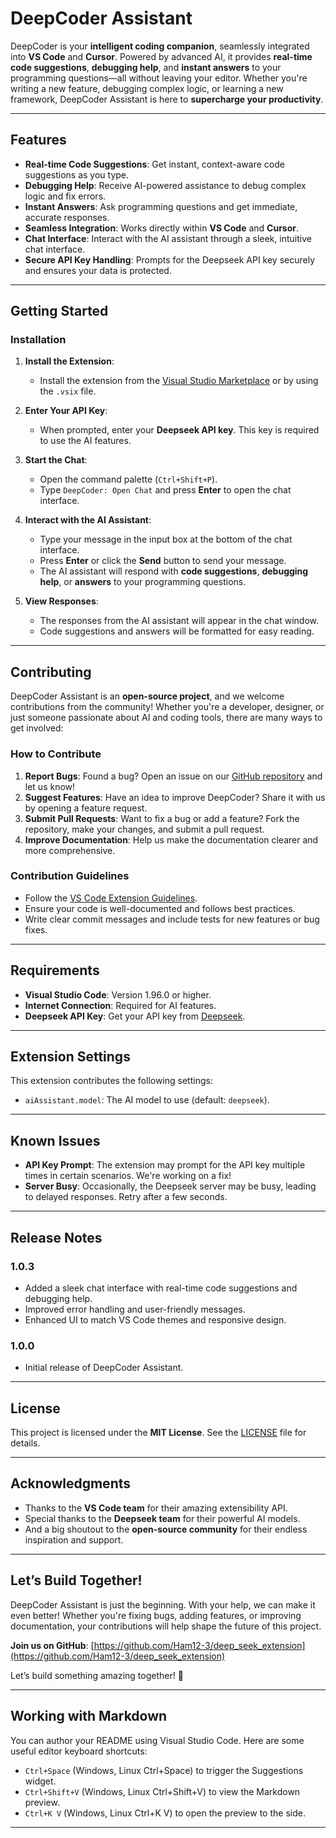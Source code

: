 

# DeepCoder Assistant

DeepCoder is your **intelligent coding companion**, seamlessly integrated into **VS Code** and **Cursor**. Powered by advanced AI, it provides **real-time code suggestions**, **debugging help**, and **instant answers** to your programming questions—all without leaving your editor. Whether you're writing a new feature, debugging complex logic, or learning a new framework, DeepCoder Assistant is here to **supercharge your productivity**.

---

## Features

- **Real-time Code Suggestions**: Get instant, context-aware code suggestions as you type.
- **Debugging Help**: Receive AI-powered assistance to debug complex logic and fix errors.
- **Instant Answers**: Ask programming questions and get immediate, accurate responses.
- **Seamless Integration**: Works directly within **VS Code** and **Cursor**.
- **Chat Interface**: Interact with the AI assistant through a sleek, intuitive chat interface.
- **Secure API Key Handling**: Prompts for the Deepseek API key securely and ensures your data is protected.

---

## Getting Started

### Installation

1. **Install the Extension**:
   - Install the extension from the [Visual Studio Marketplace](https://marketplace.visualstudio.com/) or by using the `.vsix` file.

2. **Enter Your API Key**:
   - When prompted, enter your **Deepseek API key**. This key is required to use the AI features.

3. **Start the Chat**:
   - Open the command palette (`Ctrl+Shift+P`).
   - Type `DeepCoder: Open Chat` and press **Enter** to open the chat interface.

4. **Interact with the AI Assistant**:
   - Type your message in the input box at the bottom of the chat interface.
   - Press **Enter** or click the **Send** button to send your message.
   - The AI assistant will respond with **code suggestions**, **debugging help**, or **answers** to your programming questions.

5. **View Responses**:
   - The responses from the AI assistant will appear in the chat window.
   - Code suggestions and answers will be formatted for easy reading.

---

## Contributing

DeepCoder Assistant is an **open-source project**, and we welcome contributions from the community! Whether you're a developer, designer, or just someone passionate about AI and coding tools, there are many ways to get involved:

### How to Contribute

1. **Report Bugs**: Found a bug? Open an issue on our [GitHub repository](https://github.com/Ham12-3/deep_seek_extension) and let us know!
2. **Suggest Features**: Have an idea to improve DeepCoder? Share it with us by opening a feature request.
3. **Submit Pull Requests**: Want to fix a bug or add a feature? Fork the repository, make your changes, and submit a pull request.
4. **Improve Documentation**: Help us make the documentation clearer and more comprehensive.

### Contribution Guidelines

- Follow the [VS Code Extension Guidelines](https://code.visualstudio.com/api/references/extension-guidelines).
- Ensure your code is well-documented and follows best practices.
- Write clear commit messages and include tests for new features or bug fixes.

---

## Requirements

- **Visual Studio Code**: Version 1.96.0 or higher.
- **Internet Connection**: Required for AI features.
- **Deepseek API Key**: Get your API key from [Deepseek](https://www.deepseek.com/).

---

## Extension Settings

This extension contributes the following settings:

- `aiAssistant.model`: The AI model to use (default: `deepseek`).

---

## Known Issues

- **API Key Prompt**: The extension may prompt for the API key multiple times in certain scenarios. We're working on a fix!
- **Server Busy**: Occasionally, the Deepseek server may be busy, leading to delayed responses. Retry after a few seconds.

---

## Release Notes

### 1.0.3

- Added a sleek chat interface with real-time code suggestions and debugging help.
- Improved error handling and user-friendly messages.
- Enhanced UI to match VS Code themes and responsive design.

### 1.0.0

- Initial release of DeepCoder Assistant.

---

## License

This project is licensed under the **MIT License**. See the [LICENSE](LICENSE) file for details.

---

## Acknowledgments

- Thanks to the **VS Code team** for their amazing extensibility API.
- Special thanks to the **Deepseek team** for their powerful AI models.
- And a big shoutout to the **open-source community** for their endless inspiration and support.

---

## Let’s Build Together!

DeepCoder Assistant is just the beginning. With your help, we can make it even better! Whether you're fixing bugs, adding features, or improving documentation, your contributions will help shape the future of this project.

**Join us on GitHub**: [https://github.com/Ham12-3/deep_seek_extension](https://github.com/Ham12-3/deep_seek_extension)

Let’s build something amazing together! 🚀

---

## Working with Markdown

You can author your README using Visual Studio Code. Here are some useful editor keyboard shortcuts:

- `Ctrl+Space` (Windows, Linux Ctrl+Space) to trigger the Suggestions widget.
- `Ctrl+Shift+V` (Windows, Linux Ctrl+Shift+V) to view the Markdown preview.
- `Ctrl+K V` (Windows, Linux Ctrl+K V) to open the preview to the side.

---

